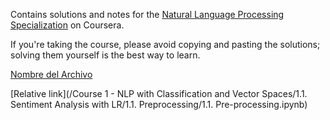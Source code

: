 Contains solutions and notes for the  [Natural Language Processing Specialization](https://www.coursera.org/specializations/natural-language-processing) on Coursera.


If you're taking the course, please avoid copying and pasting the solutions; solving them yourself is the best way to learn.



[Nombre del Archivo](https://github.com/MNGARCIA085/NLP-Specialization---Coursera/blob/master/Course%201%20-%20NLP%20with%20Classification%20and%20Vector%20Spaces/1.4.%20Machine%20Translation/4.3.%20Naive%20Machine%20Translation/Naive%20Machine%20Translation.ipynb)

[Relative link](/Course 1 - NLP with Classification and Vector Spaces/1.1. Sentiment Analysis with LR/1.1. Preprocessing/1.1. Pre-processing.ipynb)
